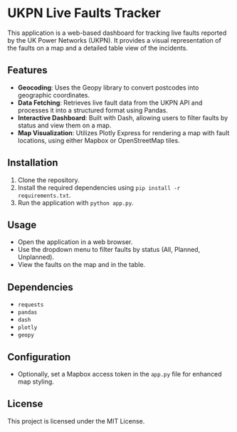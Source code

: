 # UKPN Live Faults Tracker

This application is a web-based dashboard for tracking live faults reported by the UK Power Networks (UKPN). It provides a visual representation of the faults on a map and a detailed table view of the incidents.

## Features

- **Geocoding**: Uses the Geopy library to convert postcodes into geographic coordinates.
- **Data Fetching**: Retrieves live fault data from the UKPN API and processes it into a structured format using Pandas.
- **Interactive Dashboard**: Built with Dash, allowing users to filter faults by status and view them on a map.
- **Map Visualization**: Utilizes Plotly Express for rendering a map with fault locations, using either Mapbox or OpenStreetMap tiles.

## Installation

1. Clone the repository.
2. Install the required dependencies using `pip install -r requirements.txt`.
3. Run the application with `python app.py`.

## Usage

- Open the application in a web browser.
- Use the dropdown menu to filter faults by status (All, Planned, Unplanned).
- View the faults on the map and in the table.

## Dependencies

- `requests`
- `pandas`
- `dash`
- `plotly`
- `geopy`

## Configuration

- Optionally, set a Mapbox access token in the `app.py` file for enhanced map styling.

## License

This project is licensed under the MIT License.
